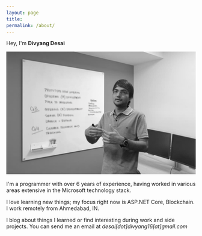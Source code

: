 ```yaml
---
layout: page
title: 
permalink: /about/
---
```


Hey, I'm **Divyang Desai**

![image](../images/about-me-poster.jpg)

I'm a programmer with over 6 years of experience, having worked in various areas extensive in the Microsoft technology stack. 

I love learning new things; my focus right now is ASP.NET Core, Blockchain. I work remotely from  Ahmedabad, IN.  

I blog about things I learned or find interesting during work and side projects. You can send me an email at *desai[dot]divyang16[at]gmail.com*




